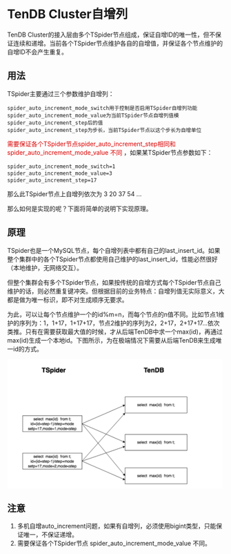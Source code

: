 # TenDB Cluster自增列

TenDB Cluster的接入层由多个TSpider节点组成，保证自增ID的唯一性，但不保证连续和递增。当前各个TSpider节点维护各自的自增值，并保证各个节点维护的自增ID不会产生重复。


## 用法

TSpider主要通过三个参数维护自增列：

```
spider_auto_increment_mode_switch用于控制是否启用TSpider自增列功能
spider_auto_increment_mode_value为当前TSpider节点自增列值模spider_auto_increment_step后的值
spider_auto_increment_step为步长，当前TSpider节点以这个步长为自增单位
```
<font color="#dd0000">需要保证各个TSpider节点spider_auto_increment_step相同和 spider_auto_increment_mode_value 不同</font> 
，如果某TSpider节点参数如下：

```
spider_auto_increment_mode_switch=1
spider_auto_increment_mode_value=3
spider_auto_increment_step=17
```
那么此TSpider节点上自增列依次为 3 20 37 54 ...


那么如何是实现的呢？下面将简单的说明下实现原理。
## 原理
TSpider也是一个MySQL节点，每个自增列表中都有自己的last_insert_id。如果整个集群中的各个TSpider节点都使用自己维护的last_insert_id，性能必然很好（本地维护，无网络交互）。

但整个集群会有多个TSpider节点，如果按传统的自增方式每个TSpider节点自己维护的话，则必然重复键冲突。但根据目前的业务特点：自增列值无实际意义，大都是做为唯一标识，即不对生成顺序无要求。

为此，可以让每个节点维护一个的id%m=n，而每个节点的n值不同。比如节点1维护的序列为：1，1+17，1+17+17，节点2维护的序列为2，2+17，2+17+17…依次类推。只有在需要获取最大值的时候，才从后端TenDB中求一个max(id)，再通过max(id)生成一个本地id。下图所示，为在极端情况下需要从后端TenDB来生成唯一id的方式。

<img src="../pic/auto-increment.png" width = "500" height = "300" alt="图片名称" align=center />

## 注意

 1. 多机自增auto_increment问题，如果有自增列，必须使用bigint类型，只能保证唯一，不保证递增。
 2. 需要保证各个TSpider节点 spider_auto_increment_mode_value 不同。